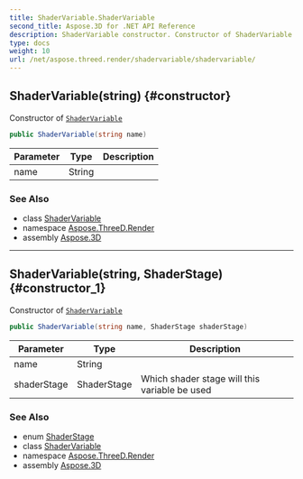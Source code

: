 ```yaml
---
title: ShaderVariable.ShaderVariable
second_title: Aspose.3D for .NET API Reference
description: ShaderVariable constructor. Constructor of ShaderVariable
type: docs
weight: 10
url: /net/aspose.threed.render/shadervariable/shadervariable/
---
```

## ShaderVariable(string) {#constructor}

Constructor of [`ShaderVariable`](../)

```csharp
public ShaderVariable(string name)
```

| Parameter | Type | Description |
| --- | --- | --- |
| name | String |  |

### See Also

* class [ShaderVariable](../)
* namespace [Aspose.ThreeD.Render](../../shadervariable/)
* assembly [Aspose.3D](../../../)

---

## ShaderVariable(string, ShaderStage) {#constructor_1}

Constructor of [`ShaderVariable`](../)

```csharp
public ShaderVariable(string name, ShaderStage shaderStage)
```

| Parameter | Type | Description |
| --- | --- | --- |
| name | String |  |
| shaderStage | ShaderStage | Which shader stage will this variable be used |

### See Also

* enum [ShaderStage](../../shaderstage/)
* class [ShaderVariable](../)
* namespace [Aspose.ThreeD.Render](../../shadervariable/)
* assembly [Aspose.3D](../../../)


